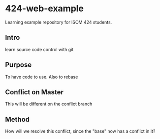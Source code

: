 # 424-web-example
Learning example repository for ISOM 424 students.

## Intro
learn source code control with git

## Purpose
To have code to use. Also to rebase

## Conflict on Master
This will be different on the conflict branch

## Method
How will we resolve this conflict, since the "base" now has a conflict in it?